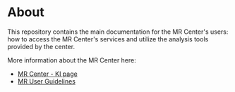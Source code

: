 # About

&#x20;This repository contains the main documentation for the MR Center's users: how to access the MR Center's services and utilize the analysis tools provided by the center.&#x20;

More information about the MR Center here:

* [MR Center - KI page](https://ki.se/en/research/research-infrastructure-and-environments/core-facilities-for-research/the-mr-center)
* [MR User Guidelines](https://ki.se/en/research/research-infrastructure-and-environments/core-facilities-for-research/the-mr-center/the-mr-center-user-guidelines)
